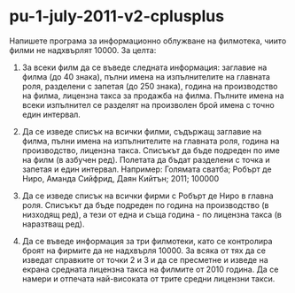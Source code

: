 # pu-1-july-2011-v2-cplusplus

Напишете програма за информационно облужване на филмотека, чиито филми не надхвърлят 10000. За целта:

1. За всеки филм да се въведе следната информация: заглавие на филма (до 40 знака), пълни имена на изпълнителите на главната роля, разделени с запетая (до 250 знака), година на производство на филма, лицензна такса за продажба на филма. Пълните имена на всеки изпълнител се разделят на произволен брой имена с точно един интервал.

2. Да се изведе списък на всички филми, съдържащ заглавие на филма, пълни имена на изпълнителите на главната роля, година на производство, лицензна такса. Списъкът да бъде подреден по име на филм (в азбучен ред). Полетата да бъдат разделени с точка и запетая и един интервал. Например:
Голямата сватба; Робърт де Ниро, Аманда Сийфрид, Даян Кийтън; 2011; 100000

3. Да се изведе списък на всички фирми с Робърт де Ниро в главна роля. Списъкът да бъде подреден по година на производство (в низходящ ред), а тези от една и съща година - по лицензна такса (в наразтващ ред).

4. Да се въведе информация за три филмотеки, като се контролира броят на фирмите да не надхвърля 10000. За всяка от тях да се изведат справките от точки 2 и 3 и да се пресметне и изведе на екрана средната лицензна такса на филмите от 2010 година. Да се намери и отпечата най-високата от трите средни лицензни такси.
